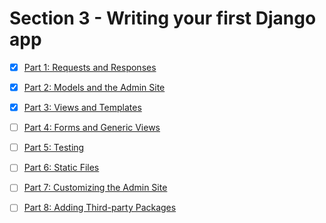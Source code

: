 # Section 3 - Writing your first Django app

- [x] [Part 1: Requests and Responses](NOTE_PART_1.md)

- [x] [Part 2: Models and the Admin Site](NOTE_PART_2.md)

- [x] [Part 3: Views and Templates](NOTE_PART_3.md)

- [ ] [Part 4: Forms and Generic Views](NOTE_PART_4.md)

- [ ] [Part 5: Testing](NOTE_PART_5.md)

- [ ] [Part 6: Static Files](NOTE_PART_6.md)

- [ ] [Part 7: Customizing the Admin Site](NOTE_PART_7.md)

- [ ] [Part 8: Adding Third-party Packages](NOTE_PART_8.md)
